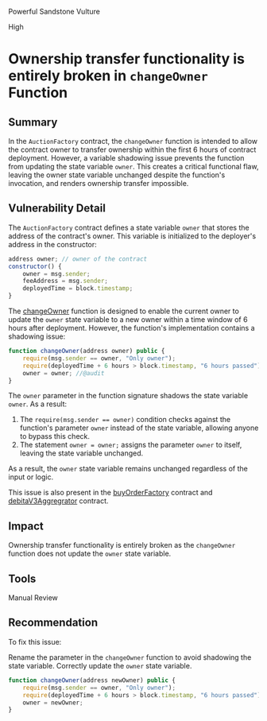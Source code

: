 Powerful Sandstone Vulture

High

# Ownership transfer functionality is entirely broken in `changeOwner` Function

## Summary

In the `AuctionFactory` contract, the `changeOwner` function is intended to allow the contract owner to transfer ownership within the first 6 hours of contract deployment. However, a variable shadowing issue prevents the function from updating the state variable `owner`. This creates a critical functional flaw, leaving the owner state variable unchanged despite the function's invocation, and renders ownership transfer impossible.

## Vulnerability Detail

The `AuctionFactory` contract defines a state variable `owner` that stores the address of the contract's owner. This variable is initialized to the deployer's address in the constructor:
```js
address owner; // owner of the contract
constructor() {
    owner = msg.sender;
    feeAddress = msg.sender;
    deployedTime = block.timestamp;
}
```
The [changeOwner](https://github.com/sherlock-audit/2024-11-debita-finance-v3/blob/1465ba6884c4cc44f7fc28e51f792db346ab1e33/Debita-V3-Contracts/contracts/auctions/AuctionFactory.sol#L218-L222) function is designed to enable the current owner to update the `owner` state variable to a new owner within a time window of 6 hours after deployment. However, the function's implementation contains a shadowing issue:
```js
function changeOwner(address owner) public {
    require(msg.sender == owner, "Only owner");
    require(deployedTime + 6 hours > block.timestamp, "6 hours passed");
    owner = owner; //@audit 
}
```
The `owner` parameter in the function signature shadows the state variable `owner`. As a result:
1. The `require(msg.sender == owner)` condition checks against the function's parameter `owner` instead of the state variable, allowing anyone to bypass this check.
2. The statement `owner = owner;` assigns the parameter `owner` to itself, leaving the state variable unchanged.

As a result, the `owner` state variable remains unchanged regardless of the input or logic.

This issue is also present in the [buyOrderFactory](https://github.com/sherlock-audit/2024-11-debita-finance-v3/blob/1465ba6884c4cc44f7fc28e51f792db346ab1e33/Debita-V3-Contracts/contracts/buyOrders/buyOrderFactory.sol#L186-L190) contract and [debitaV3Aggregrator](https://github.com/sherlock-audit/2024-11-debita-finance-v3/blob/1465ba6884c4cc44f7fc28e51f792db346ab1e33/Debita-V3-Contracts/contracts/DebitaV3Aggregator.sol#L682-L686) contract.

## Impact

Ownership transfer functionality is entirely broken as the `changeOwner` function does not update the `owner` state variable.

## Tools

Manual Review

## Recommendation

To fix this issue:

Rename the parameter in the `changeOwner` function to avoid shadowing the state variable.
Correctly update the `owner` state variable.
```js
function changeOwner(address newOwner) public {
    require(msg.sender == owner, "Only owner");
    require(deployedTime + 6 hours > block.timestamp, "6 hours passed");
    owner = newOwner; 
}
```